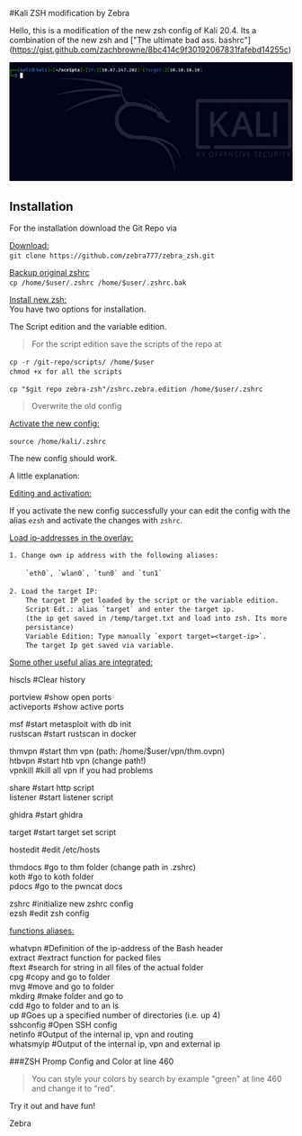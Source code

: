 #Kali ZSH modification by Zebra

Hello,
this is a modification of the new zsh config of Kali 20.4.
Its a combination of the new zsh and ["The ultimate bad ass. bashrc"]
(https://gist.github.com/zachbrowne/8bc414c9f30192067831fafebd14255c)  
  
<p><img src="/images/showcase.png" /></p>
  
## Installation
  
For the installation download the Git Repo via  
  
<ins>Download:</ins>  
`git clone https://github.com/zebra777/zebra_zsh.git`  
  
<ins>Backup original zshrc</ins>  
`cp /home/$user/.zshrc /home/$user/.zshrc.bak`  
  
<ins>Install new zsh:</ins>  
You have two options for installation.   
  
The Script edition and the variable edition.  

> For the script edition save the scripts of the repo at
  
`cp -r /git-repo/scripts/ /home/$user`  
`chmod +x for all the scripts`  
  
`cp "$git repo zebra-zsh"/zshrc.zebra.edition /home/$user/.zshrc`  
> Overwrite the old config  
  
  
<ins>Activate the new config:</ins>  
  
`source /home/kali/.zshrc`  
  
The new config should work.  
  
A little explanation:  
  
<ins>Editing and activation:</ins>  
  
If you activate the new config successfully your can edit
the config with the alias `ezsh` and activate the changes
with `zshrc`.  
  
<ins>Load ip-addresses in the overlay:</ins>  
  
	1. Change own ip address with the following aliases:  
  
		`eth0`, `wlan0`, `tun0` and `tun1`  
  
	2. Load the target IP:  
		The target IP get loaded by the script or the variable edition.  
		Script Edt.: alias `target` and enter the target ip.  
		(the ip get saved in /temp/target.txt and load into zsh. Its more
		persistance)  
		Variable Edition: Type manually `export target=<target-ip>`.  
		The target Ip get saved via variable.  
  
<ins>Some other useful alias are integrated:</ins>  
  
hiscls  		#Clear history     
  
portview 		#show open ports  
activeports 	#show active ports  
  
msf   			#start metasploit with db init  
rustscan 		#start rustscan in docker  
  
thmvpn 			#start thm vpn (path: /home/$user/vpn/thm.ovpn)  
htbvpn  		#start htb vpn (change path!)  
vpnkill  		#kill all vpn if you had problems  
  
share 			#start http script  
listener 		#start listener script  
    
ghidra 			#start ghidra  
    
target 			#start target set script  
    
hostedit 		#edit /etc/hosts  
  
thmdocs 		#go to thm folder (change path in .zshrc)  
koth 			#go to koth folder  
pdocs 			#go to the pwncat docs  
  
zshrc 			#initialize new zshrc config  
ezsh 			#edit zsh config  
  
<ins>functions aliases:</ins>  
  
whatvpn 		#Definition of the ip-address of the Bash header  
extract 		#extract function for packed files  
ftext 			#search for string in all files of the actual folder  
cpg 			#copy and go to folder  
mvg 			#move and go to folder  
mkdirg   		#make folder and go to  
cdd 			#go to folder and to an ls  
up 				#Goes up a specified number of directories  (i.e. up 4)  
sshconfig		#Open SSH config  
netinfo 		#Output of the internal ip, vpn and routing  
whatsmyip 		#Output of the internal ip, vpn and external ip  
  
###ZSH Promp Config and Color at line 460  
> You can style your colors by search by example "green" at line 460 and
change it to "red".  
  
Try it out and have fun!  
  
  
Zebra  
